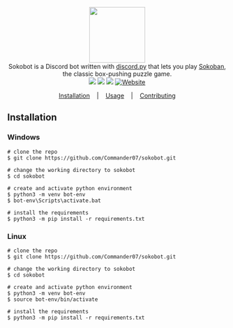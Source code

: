 <p align=center>

  <img height="128px" src="https://user-images.githubusercontent.com/45269106/97458816-5f71f200-193b-11eb-9014-b6f911c24d81.png"/>

  <br>
  <span>Sokobot is a Discord bot written with <a href="https://github.com/Rapptz/discord.py">discord.py</a> that lets you play <a href="https://en.wikipedia.org/wiki/Sokoban">Sokoban</a>, the classic box-pushing puzzle game.</span>
  <br>
  <a target="_blank" href="https://www.python.org/downloads/" title="Python version"><img src="https://img.shields.io/badge/python-%3E=_3.6-green.svg"></a>
  <a target="_blank" href="LICENSE" title="License: MIT"><img src="https://img.shields.io/github/license/commander07/sokobot"></a>
  <a target="_blank" href="https://twitter.com/intent/tweet?text=Sokobot%20is%20a%20Discord%20bot%20written%20with%20discord.py%20that%20lets%20you%20play%20Sokoban,%20the%20classic%20box-pushing%20puzzle%20game.%20&url=https://github.com/Commander07/Sokobot&hashtags=discord" title="Share on Twitter"><img src="https://img.shields.io/twitter/url?style=social&url=https%3A%2F%2Fgithub.com%2FCommander07%2FSokobot"></a>
  <a target="_blank" href="https://commander07.cf"><img alt="Website" src="https://img.shields.io/website?down_color=red&down_message=DOWN&style=flate&up_color=brightgreen&up_message=UP&url=https%3A%2F%2FCommander07.cf"></a>
</p>

<p align="center">
  <a href="#installation">Installation</a>
  &nbsp;&nbsp;&nbsp;|&nbsp;&nbsp;&nbsp;
  <a href="#usage">Usage</a>
  &nbsp;&nbsp;&nbsp;|&nbsp;&nbsp;&nbsp;
  <a href="#contributing">Contributing</a>
</p>

## Installation

### Windows

```console
# clone the repo
$ git clone https://github.com/Commander07/sokobot.git

# change the working directory to sokobot
$ cd sokobot

# create and activate python environment
$ python3 -m venv bot-env
$ bot-env\Scripts\activate.bat

# install the requirements
$ python3 -m pip install -r requirements.txt
```

### Linux

```console
# clone the repo
$ git clone https://github.com/Commander07/sokobot.git

# change the working directory to sokobot
$ cd sokobot

# create and activate python environment
$ python3 -m venv bot-env
$ source bot-env/bin/activate

# install the requirements
$ python3 -m pip install -r requirements.txt
```